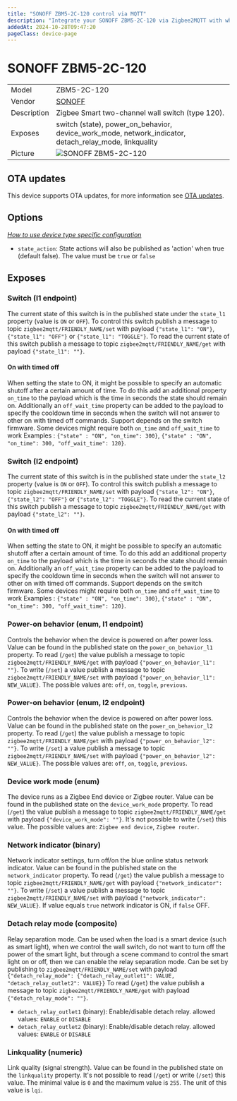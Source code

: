 ```yaml
---
title: "SONOFF ZBM5-2C-120 control via MQTT"
description: "Integrate your SONOFF ZBM5-2C-120 via Zigbee2MQTT with whatever smart home infrastructure you are using without the vendor's bridge or gateway."
addedAt: 2024-10-28T09:47:20
pageClass: device-page
---
```


<!-- !!!! -->
<!-- ATTENTION: This file is auto-generated through docgen! -->
<!-- You can only edit the "Notes"-Section between the two comment lines "Notes BEGIN" and "Notes END". -->
<!-- Do not use h1 or h2 heading within "## Notes"-Section. -->
<!-- !!!! -->

# SONOFF ZBM5-2C-120

|     |     |
|-----|-----|
| Model | ZBM5-2C-120  |
| Vendor  | [SONOFF](/supported-devices/#v=SONOFF)  |
| Description | Zigbee Smart two-channel wall switch (type 120). |
| Exposes | switch (state), power_on_behavior, device_work_mode, network_indicator, detach_relay_mode, linkquality |
| Picture | ![SONOFF ZBM5-2C-120](https://www.zigbee2mqtt.io/images/devices/ZBM5-2C-120.png) |


<!-- Notes BEGIN: You can edit here. Add "## Notes" headline if not already present. -->


<!-- Notes END: Do not edit below this line -->


## OTA updates
This device supports OTA updates, for more information see [OTA updates](./guide/usage/ota_updates.md).


## Options
*[How to use device type specific configuration](./guide/configuration/devices-groups.md#specific-device-options)*

* `state_action`: State actions will also be published as 'action' when true (default false). The value must be `true` or `false`


## Exposes

### Switch (l1 endpoint)
The current state of this switch is in the published state under the `state_l1` property (value is `ON` or `OFF`).
To control this switch publish a message to topic `zigbee2mqtt/FRIENDLY_NAME/set` with payload `{"state_l1": "ON"}`, `{"state_l1": "OFF"}` or `{"state_l1": "TOGGLE"}`.
To read the current state of this switch publish a message to topic `zigbee2mqtt/FRIENDLY_NAME/get` with payload `{"state_l1": ""}`.

#### On with timed off
When setting the state to ON, it might be possible to specify an automatic shutoff after a certain amount of time. To do this add an additional property `on_time` to the payload which is the time in seconds the state should remain on.
Additionally an `off_wait_time` property can be added to the payload to specify the cooldown time in seconds when the switch will not answer to other on with timed off commands.
Support depends on the switch firmware. Some devices might require both `on_time` and `off_wait_time` to work
Examples : `{"state" : "ON", "on_time": 300}`, `{"state" : "ON", "on_time": 300, "off_wait_time": 120}`.

### Switch (l2 endpoint)
The current state of this switch is in the published state under the `state_l2` property (value is `ON` or `OFF`).
To control this switch publish a message to topic `zigbee2mqtt/FRIENDLY_NAME/set` with payload `{"state_l2": "ON"}`, `{"state_l2": "OFF"}` or `{"state_l2": "TOGGLE"}`.
To read the current state of this switch publish a message to topic `zigbee2mqtt/FRIENDLY_NAME/get` with payload `{"state_l2": ""}`.

#### On with timed off
When setting the state to ON, it might be possible to specify an automatic shutoff after a certain amount of time. To do this add an additional property `on_time` to the payload which is the time in seconds the state should remain on.
Additionally an `off_wait_time` property can be added to the payload to specify the cooldown time in seconds when the switch will not answer to other on with timed off commands.
Support depends on the switch firmware. Some devices might require both `on_time` and `off_wait_time` to work
Examples : `{"state" : "ON", "on_time": 300}`, `{"state" : "ON", "on_time": 300, "off_wait_time": 120}`.

### Power-on behavior (enum, l1 endpoint)
Controls the behavior when the device is powered on after power loss.
Value can be found in the published state on the `power_on_behavior_l1` property.
To read (`/get`) the value publish a message to topic `zigbee2mqtt/FRIENDLY_NAME/get` with payload `{"power_on_behavior_l1": ""}`.
To write (`/set`) a value publish a message to topic `zigbee2mqtt/FRIENDLY_NAME/set` with payload `{"power_on_behavior_l1": NEW_VALUE}`.
The possible values are: `off`, `on`, `toggle`, `previous`.

### Power-on behavior (enum, l2 endpoint)
Controls the behavior when the device is powered on after power loss.
Value can be found in the published state on the `power_on_behavior_l2` property.
To read (`/get`) the value publish a message to topic `zigbee2mqtt/FRIENDLY_NAME/get` with payload `{"power_on_behavior_l2": ""}`.
To write (`/set`) a value publish a message to topic `zigbee2mqtt/FRIENDLY_NAME/set` with payload `{"power_on_behavior_l2": NEW_VALUE}`.
The possible values are: `off`, `on`, `toggle`, `previous`.

### Device work mode (enum)
The device runs as a Zigbee End device or Zigbee router.
Value can be found in the published state on the `device_work_mode` property.
To read (`/get`) the value publish a message to topic `zigbee2mqtt/FRIENDLY_NAME/get` with payload `{"device_work_mode": ""}`.
It's not possible to write (`/set`) this value.
The possible values are: `Zigbee end device`, `Zigbee router`.

### Network indicator (binary)
Network indicator settings, turn off/on the blue online status network indicator.
Value can be found in the published state on the `network_indicator` property.
To read (`/get`) the value publish a message to topic `zigbee2mqtt/FRIENDLY_NAME/get` with payload `{"network_indicator": ""}`.
To write (`/set`) a value publish a message to topic `zigbee2mqtt/FRIENDLY_NAME/set` with payload `{"network_indicator": NEW_VALUE}`.
If value equals `true` network indicator is ON, if `false` OFF.

### Detach relay mode (composite)
Relay separation mode. Can be used when the load is a smart device (such as smart light), when we control the wall switch, do not want to turn off the power of the smart light, but through a scene command to control the smart light on or off, then we can enable the relay separation mode.
Can be set by publishing to `zigbee2mqtt/FRIENDLY_NAME/set` with payload `{"detach_relay_mode": {"detach_relay_outlet1": VALUE, "detach_relay_outlet2": VALUE}}`
To read (`/get`) the value publish a message to topic `zigbee2mqtt/FRIENDLY_NAME/get` with payload `{"detach_relay_mode": ""}`.
- `detach_relay_outlet1` (binary): Enable/disable detach relay. allowed values: `ENABLE` or `DISABLE`
- `detach_relay_outlet2` (binary): Enable/disable detach relay. allowed values: `ENABLE` or `DISABLE`

### Linkquality (numeric)
Link quality (signal strength).
Value can be found in the published state on the `linkquality` property.
It's not possible to read (`/get`) or write (`/set`) this value.
The minimal value is `0` and the maximum value is `255`.
The unit of this value is `lqi`.


